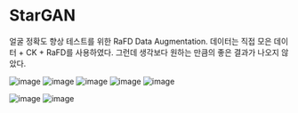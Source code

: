 # StarGAN
얼굴 정확도 향상 테스트를 위한 RaFD Data Augmentation.
데이터는 직접 모은 데이터 + CK + RaFD를 사용하였다.
그런데 생각보다 원하는 만큼의 좋은 결과가 나오지 않았다.

![image](https://user-images.githubusercontent.com/14813279/71571971-69ab4000-2b20-11ea-980a-3ff6a35b486c.png)
![image](https://user-images.githubusercontent.com/14813279/71571978-7039b780-2b20-11ea-8a64-63bcb89514ec.png)
![image](https://user-images.githubusercontent.com/14813279/71571983-75970200-2b20-11ea-9ff4-365229a3ab44.png)
![image](https://user-images.githubusercontent.com/14813279/71571991-7c257980-2b20-11ea-966a-8eb363b4faa5.png)
![image](https://user-images.githubusercontent.com/14813279/71572005-847db480-2b20-11ea-9868-5d83aeb3d1f1.png)


![image](https://user-images.githubusercontent.com/14813279/71572438-7a5cb580-2b22-11ea-87bb-0aedfa4e7683.png)
![image](https://user-images.githubusercontent.com/14813279/71572445-85afe100-2b22-11ea-98aa-2ca9417cb41b.png)
